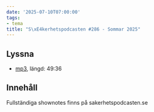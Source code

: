 ```yaml
---
date: '2025-07-10T07:00:00'
tags:
- tema
title: "S\xE4kerhetspodcasten #286 - Sommar 2025"
---
```

## Lyssna
* [mp3](https://traffic.libsyn.com/secure/sakerhetspodcasten/2025-06-25_Sommar.mp3?dest-id=117848), längd: 49:36

## Innehåll
Fullständiga shownotes finns på sakerhetspodcasten.se
